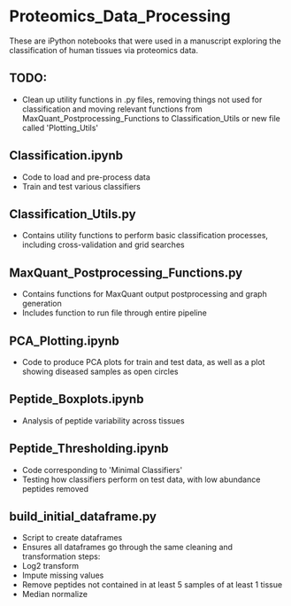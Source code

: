 # Proteomics_Data_Processing

These are iPython notebooks that were used in a manuscript exploring the classification of human tissues via proteomics data.

## TODO:
* Clean up utility functions in .py files, removing things not used for classification and moving relevant functions from MaxQuant_Postprocessing_Functions to Classification_Utils or new file called 'Plotting_Utils'

## Classification.ipynb
* Code to load and pre-process data
* Train and test various classifiers

## Classification_Utils.py
* Contains utility functions to perform basic classification processes, including cross-validation and grid searches

## MaxQuant_Postprocessing_Functions.py
* Contains functions for MaxQuant output postprocessing and graph generation
* Includes function to run file through entire pipeline

## PCA_Plotting.ipynb
* Code to produce PCA plots for train and test data, as well as a plot showing diseased samples as open circles

## Peptide_Boxplots.ipynb
* Analysis of peptide variability across tissues

## Peptide_Thresholding.ipynb
* Code corresponding to 'Minimal Classifiers'
* Testing how classifiers perform on test data, with low abundance peptides removed

## build_initial_dataframe.py
* Script to create dataframes
* Ensures all dataframes go through the same cleaning and transformation steps:
 * Log2 transform
 * Impute missing values
 * Remove peptides not contained in at least 5 samples of at least 1 tissue
 * Median normalize
